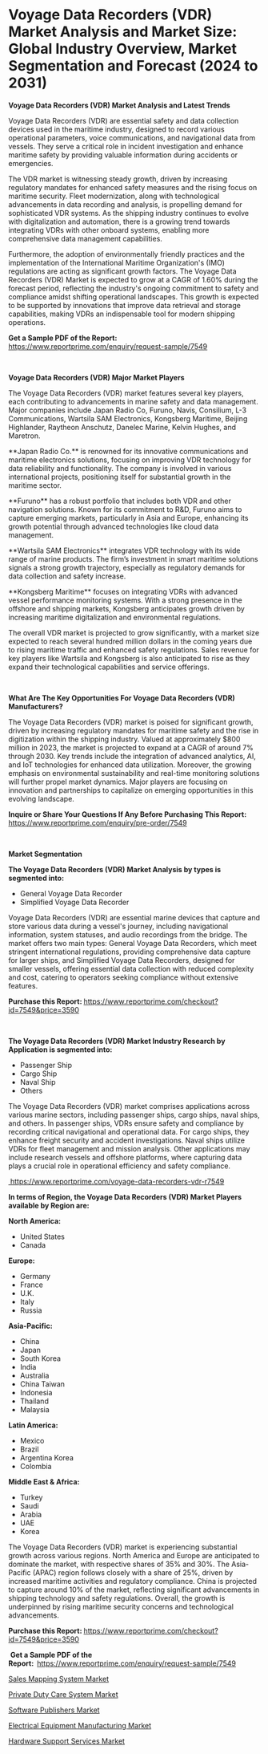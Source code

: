 <p><h1>Voyage Data Recorders (VDR) Market Analysis and Market Size: Global Industry Overview, Market Segmentation and Forecast (2024 to 2031)</h1></p><p><strong>Voyage Data Recorders (VDR) Market Analysis and Latest Trends</strong></p>
<p><p>Voyage Data Recorders (VDR) are essential safety and data collection devices used in the maritime industry, designed to record various operational parameters, voice communications, and navigational data from vessels. They serve a critical role in incident investigation and enhance maritime safety by providing valuable information during accidents or emergencies.</p><p>The VDR market is witnessing steady growth, driven by increasing regulatory mandates for enhanced safety measures and the rising focus on maritime security. Fleet modernization, along with technological advancements in data recording and analysis, is propelling demand for sophisticated VDR systems. As the shipping industry continues to evolve with digitalization and automation, there is a growing trend towards integrating VDRs with other onboard systems, enabling more comprehensive data management capabilities.</p><p>Furthermore, the adoption of environmentally friendly practices and the implementation of the International Maritime Organization's (IMO) regulations are acting as significant growth factors. The Voyage Data Recorders (VDR) Market is expected to grow at a CAGR of 1.60% during the forecast period, reflecting the industry's ongoing commitment to safety and compliance amidst shifting operational landscapes. This growth is expected to be supported by innovations that improve data retrieval and storage capabilities, making VDRs an indispensable tool for modern shipping operations.</p></p>
<p><strong>Get a Sample PDF of the Report:&nbsp;</strong> <a href="https://www.reportprime.com/enquiry/request-sample/7549?utm_campaign=99&utm_medium=2&utm_source=Github&utm_content=ia&utm_term=28112024&utm_id=voyage-data-recorders-vdr">https://www.reportprime.com/enquiry/request-sample/7549</a></p>
<p>&nbsp;</p>
<p><strong>Voyage Data Recorders (VDR) Major Market Players</strong></p>
<p><p>The Voyage Data Recorders (VDR) market features several key players, each contributing to advancements in marine safety and data management. Major companies include Japan Radio Co, Furuno, Navis, Consilium, L-3 Communications, Wartsila SAM Electronics, Kongsberg Maritime, Beijing Highlander, Raytheon Anschutz, Danelec Marine, Kelvin Hughes, and Maretron. </p><p>**Japan Radio Co.** is renowned for its innovative communications and maritime electronics solutions, focusing on improving VDR technology for data reliability and functionality. The company is involved in various international projects, positioning itself for substantial growth in the maritime sector.</p><p>**Furuno** has a robust portfolio that includes both VDR and other navigation solutions. Known for its commitment to R&D, Furuno aims to capture emerging markets, particularly in Asia and Europe, enhancing its growth potential through advanced technologies like cloud data management.</p><p>**Wartsila SAM Electronics** integrates VDR technology with its wide range of marine products. The firm’s investment in smart maritime solutions signals a strong growth trajectory, especially as regulatory demands for data collection and safety increase.</p><p>**Kongsberg Maritime** focuses on integrating VDRs with advanced vessel performance monitoring systems. With a strong presence in the offshore and shipping markets, Kongsberg anticipates growth driven by increasing maritime digitalization and environmental regulations.</p><p>The overall VDR market is projected to grow significantly, with a market size expected to reach several hundred million dollars in the coming years due to rising maritime traffic and enhanced safety regulations. Sales revenue for key players like Wartsila and Kongsberg is also anticipated to rise as they expand their technological capabilities and service offerings.</p></p>
<p>&nbsp;</p>
<p><strong>What Are The Key Opportunities For Voyage Data Recorders (VDR) Manufacturers?</strong></p>
<p><p>The Voyage Data Recorders (VDR) market is poised for significant growth, driven by increasing regulatory mandates for maritime safety and the rise in digitization within the shipping industry. Valued at approximately $800 million in 2023, the market is projected to expand at a CAGR of around 7% through 2030. Key trends include the integration of advanced analytics, AI, and IoT technologies for enhanced data utilization. Moreover, the growing emphasis on environmental sustainability and real-time monitoring solutions will further propel market dynamics. Major players are focusing on innovation and partnerships to capitalize on emerging opportunities in this evolving landscape.</p></p>
<p><strong>Inquire or Share Your Questions If Any Before Purchasing This Report:</strong> <a href="https://www.reportprime.com/enquiry/pre-order/7549?utm_campaign=99&utm_medium=2&utm_source=Github&utm_content=ia&utm_term=28112024&utm_id=voyage-data-recorders-vdr">https://www.reportprime.com/enquiry/pre-order/7549</a></p>
<p>&nbsp;</p>
<p><strong>Market Segmentation</strong></p>
<p><strong>The Voyage Data Recorders (VDR) Market Analysis by types is segmented into:</strong></p>
<p><ul><li>General Voyage Data Recorder</li><li>Simplified Voyage Data Recorder</li></ul></p>
<p><p>Voyage Data Recorders (VDR) are essential marine devices that capture and store various data during a vessel's journey, including navigational information, system statuses, and audio recordings from the bridge. The market offers two main types: General Voyage Data Recorders, which meet stringent international regulations, providing comprehensive data capture for larger ships, and Simplified Voyage Data Recorders, designed for smaller vessels, offering essential data collection with reduced complexity and cost, catering to operators seeking compliance without extensive features.</p></p>
<p><strong>Purchase this Report:&nbsp;</strong><a href="https://www.reportprime.com/checkout?id=7549&price=3590&utm_campaign=99&utm_medium=2&utm_source=Github&utm_content=ia&utm_term=28112024&utm_id=voyage-data-recorders-vdr">https://www.reportprime.com/checkout?id=7549&price=3590</a></p>
<p>&nbsp;</p>
<p><strong>The Voyage Data Recorders (VDR) Market Industry Research by Application is segmented into:</strong></p>
<p><ul><li>Passenger Ship</li><li>Cargo Ship</li><li>Naval Ship</li><li>Others</li></ul></p>
<p><p>The Voyage Data Recorders (VDR) market comprises applications across various marine sectors, including passenger ships, cargo ships, naval ships, and others. In passenger ships, VDRs ensure safety and compliance by recording critical navigational and operational data. For cargo ships, they enhance freight security and accident investigations. Naval ships utilize VDRs for fleet management and mission analysis. Other applications may include research vessels and offshore platforms, where capturing data plays a crucial role in operational efficiency and safety compliance.</p></p>
<p><a href="https://www.reportprime.com/voyage-data-recorders-vdr-r7549?utm_campaign=99&utm_medium=2&utm_source=Github&utm_content=ia&utm_term=28112024&utm_id=voyage-data-recorders-vdr">&nbsp;https://www.reportprime.com/voyage-data-recorders-vdr-r7549</a></p>
<p><strong>In terms of Region, the Voyage Data Recorders (VDR) Market Players available by Region are:</strong></p>
<p>
    <p> <strong> North America: </strong>
        <ul>
            <li>United States</li>
            <li>Canada</li>
        </ul>
        </p> 
    <p> <strong> Europe: </strong>
        <ul>
            <li>Germany</li>
            <li>France</li>
            <li>U.K.</li>
            <li>Italy</li>
            <li>Russia</li>
        </ul>
        </p> 
    <p> <strong> Asia-Pacific: </strong>
        <ul>
            <li>China</li>
            <li>Japan</li>
            <li>South Korea</li>
            <li>India</li>
            <li>Australia</li>
            <li>China Taiwan</li>
            <li>Indonesia</li>
            <li>Thailand</li>
            <li>Malaysia</li>
        </ul>
        </p> 
    <p> <strong> Latin America: </strong>
        <ul>
            <li>Mexico</li>
            <li>Brazil</li>
            <li>Argentina Korea</li>
            <li>Colombia</li>
        </ul>
        </p> 
    <p> <strong> Middle East & Africa: </strong>
        <ul>
            <li>Turkey</li>
            <li>Saudi</li>
            <li>Arabia</li>
            <li>UAE</li>
            <li>Korea</li>
        </ul>
    </p>
    </p>
<p><p>The Voyage Data Recorders (VDR) market is experiencing substantial growth across various regions. North America and Europe are anticipated to dominate the market, with respective shares of 35% and 30%. The Asia-Pacific (APAC) region follows closely with a share of 25%, driven by increased maritime activities and regulatory compliance. China is projected to capture around 10% of the market, reflecting significant advancements in shipping technology and safety regulations. Overall, the growth is underpinned by rising maritime security concerns and technological advancements.</p></p>
<p><strong>Purchase this Report: </strong><a href="https://www.reportprime.com/checkout?id=7549&price=3590&utm_campaign=99&utm_medium=2&utm_source=Github&utm_content=ia&utm_term=28112024&utm_id=voyage-data-recorders-vdr">https://www.reportprime.com/checkout?id=7549&price=3590</a></p>
<p>&nbsp;<strong>Get a Sample PDF of the Report:&nbsp;&nbsp;</strong><a href="https://www.reportprime.com/enquiry/request-sample/7549?utm_campaign=99&utm_medium=2&utm_source=Github&utm_content=ia&utm_term=28112024&utm_id=voyage-data-recorders-vdr">https://www.reportprime.com/enquiry/request-sample/7549</a></p>
<p><strong></strong></p>
<p><p><a href="https://issuu.com/reportprime-2/docs/sales-mapping-system-market-size-20_c04eef669feb78?utm_campaign=99&utm_medium=2&utm_source=Github&utm_content=ia&utm_term=28112024&utm_id=voyage-data-recorders-vdr">Sales Mapping System Market</a></p><p><a href="https://issuu.com/reportprime-2/docs/private-duty-care-system-market-siz_b89c94b2d4b7f8?utm_campaign=99&utm_medium=2&utm_source=Github&utm_content=ia&utm_term=28112024&utm_id=voyage-data-recorders-vdr">Private Duty Care System Market</a></p><p><a href="https://www.linkedin.com/pulse/software-publishers-market-report-forward-looking-perspective-bmtef?utm_campaign=99&utm_medium=2&utm_source=Github&utm_content=ia&utm_term=28112024&utm_id=voyage-data-recorders-vdr">Software Publishers Market</a></p><p><a href="https://www.linkedin.com/pulse/understanding-supply-demand-dynamics-insights-from-electrical-5ypec?utm_campaign=99&utm_medium=2&utm_source=Github&utm_content=ia&utm_term=28112024&utm_id=voyage-data-recorders-vdr">Electrical Equipment Manufacturing Market</a></p><p><a href="https://www.linkedin.com/pulse/swot-analysis-hardware-support-services-market-business-8h3yc?utm_campaign=99&utm_medium=2&utm_source=Github&utm_content=ia&utm_term=28112024&utm_id=voyage-data-recorders-vdr">Hardware Support Services Market</a></p></p>